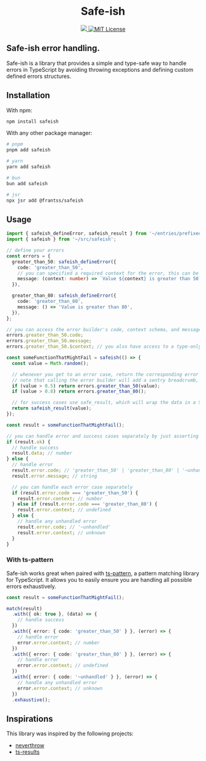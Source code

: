 <h1 align="center">Safe-ish</h1>

<div align="center">
  <a href="https://bundlejs.com/?q=safeish" >
    <img src="https://deno.bundlejs.com/badge?q=safeish@0.1.0" />
  </a>

  <a href="https://github.com/frantss/safeish/blob/main/LICENSE">
    <img alt="MIT License" src="https://img.shields.io/github/license/frantss/safeish?logo=open-source-initiative" />
  </a>
</div>

<h2>Safe-ish error handling.</h2>

Safe-ish is a library that provides a simple and type-safe way to handle errors in TypeScript by avoiding throwing exceptions and defining custom defined errors structures.

## Installation

With npm:

```bash
npm install safeish
```

With any other package manager:

```bash
# pnpm
pnpm add safeish

# yarn
yarn add safeish

# bun
bun add safeish

# jsr
npx jsr add @frantss/safeish
```

## Usage

```typescript
import { safeish_defineError, safeish_result } from '~/entries/prefixed';
import { safeish } from '~/src/safeish';

// define your errors
const errors = {
  greater_than_50: safeish_defineError({
    code: 'greater_than_50',
    // you can specified a required context for the error, this can be used for building the message or handling the error
    message: (context: number) => `Value ${context} is greater than 50`,
  }),

  greater_than_80: safeish_defineError({
    code: 'greater_than_80',
    message: () => 'Value is greater than 80',
  }),
};

// you can access the error builder's code, context schema, and message builder if needed
errors.greater_than_50.code;
errors.greater_than_50.message;
errors.greater_than_50.$context; // you also have access to a type-only property to easily reference the context type

const someFunctionThatMightFail = safeish(() => {
  const value = Math.random();

  // whenever you get to an error case, return the corresponding error instead of throwing or returning void or undefined
  // note that calling the error builder will add a sentry breadcrumb, this will be useful for debugging
  if (value > 0.5) return errors.greater_than_50(value);
  if (value > 0.8) return errors.greater_than_80();

  // for success cases use safe_result, which will wrap the data in a Safe_Result object
  return safeish_result(value);
});

const result = someFunctionThatMightFail();

// you can handle error and success cases separately by just asserting the value of ok
if (result.ok) {
  // handle success
  result.data; // number
} else {
  // handle error
  result.error.code; // 'greater_than_50' | 'greater_than_80' | '~unhandled'
  result.error.message; // string

  // you can handle each error case separately
  if (result.error.code === 'greater_than_50') {
    result.error.context; // number
  } else if (result.error.code === 'greater_than_80') {
    result.error.context; // undefined
  } else {
    // handle any unhandled error
    result.error.code; // '~unhandled'
    result.error.context; // unknown
  }
}
```

### With ts-pattern

Safe-ish works great when paired with [ts-pattern](https://github.com/gvergnaud/ts-pattern), a pattern matching library for TypeScript.
It allows you to easily ensure you are handling all possible errors exhaustively.

```typescript
const result = someFunctionThatMightFail();

match(result)
  .with({ ok: true }, (data) => {
    // handle success
  })
  .with({ error: { code: 'greater_than_50' } }, (error) => {
    // handle error
    error.error.context; // number
  })
  .with({ error: { code: 'greater_than_80' } }, (error) => {
    // handle error
    error.error.context; // undefined
  })
  .with({ error: { code: '~unhandled' } }, (error) => {
    // handle any unhandled error
    error.error.context; // unknown
  })
  .exhaustive();
```

## Inspirations

This library was inspired by the following projects:

- [neverthrow](https://github.com/supermacro/neverthrow)
- [ts-results](https://github.com/vultix/ts-results)
